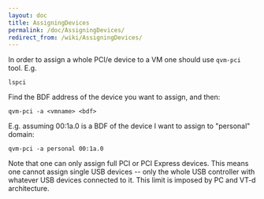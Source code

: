 ```yaml
---
layout: doc
title: AssigningDevices
permalink: /doc/AssigningDevices/
redirect_from: /wiki/AssigningDevices/
---
```


In order to assign a whole PCI/e device to a VM one should use ```qvm-pci``` tool. E.g.

```
lspci
```

Find the BDF address of the device you want to assign, and then:

```
qvm-pci -a <vmname> <bdf>
```

E.g. assuming 00:1a.0 is a BDF of the device I want to assign to "personal" domain:

```
qvm-pci -a personal 00:1a.0
```

Note that one can only assign full PCI or PCI Express devices. This means one cannot assign single USB devices -- only the whole USB controller with whatever USB devices connected to it. This limit is imposed by PC and VT-d architecture.
